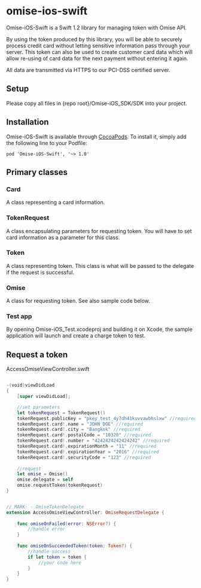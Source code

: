 omise-ios-swift
=========

Omise-iOS-Swift is a Swift 1.2 library for managing token with Omise API.

By using the token produced by this library, you will be able to securely process credit card without letting sensitive information pass through your server. This token can also be used to create customer card data which will allow re-using of card data for the next payment without entering it again.

All data are transmitted via HTTPS to our PCI-DSS certified server.

## Setup

Please copy all files in {repo root}/Omise-iOS_SDK/SDK into your project.

## Installation

Omise-iOS-Swift is available through [CocoaPods](http://cocoapods.org). To install
it, simply add the following line to your Podfile:

    pod 'Omise-iOS-Swift', '~> 1.0'

## Primary classes

### Card

A class representing a card information.

### TokenRequest

A class encapsulating parameters for requesting token. You will have to set card information as a parameter for this class.

### Token

A class representing token. This class is what will be passed to the delegate if the request is successful.

### Omise

A class for requesting token. See also sample code below.

### Test app

By opening Omise-iOS_Test.xcodeproj and building it on Xcode, the sample application will launch and create a charge token to test.

## Request a token

AccessOmiseViewController.swift
```swift

-(void)viewDidLoad
{
    [super viewDidLoad];

    //set parameters
    let tokenRequest = TokenRequest()
    tokenRequest.publicKey = "pkey_test_4y7dh41kuvvawbhslxw" //required
    tokenRequest.card!.name = "JOHN DOE" //required
    tokenRequest.card!.city = "Bangkok" //required
    tokenRequest.card!.postalCode = "10320" //required
    tokenRequest.card!.number = "4242424242424242" //required
    tokenRequest.card!.expirationMonth = "11" //required
    tokenRequest.card!.expirationYear = "2016" //required
    tokenRequest.card!.securityCode = "123" //required
    
    //request
    let omise = Omise()
    omise.delegate = self
    omise.requestToken(tokenRequest)
}


// MARK: - OmiseTokenDelegate
extension AccessOmiseViewController: OmiseRequestDelegate {
    
    func omiseOnFailed(error: NSError?) {
        //handle error
    }
    
    func omiseOnSucceededToken(token: Token?) {
        //handle success
        if let token = token {
            //your code here
        }
    }
}

```
